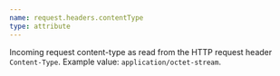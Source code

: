 ```yaml
---
name: request.headers.contentType
type: attribute
---
```


Incoming request content-type as read from the HTTP request header `Content-Type`. Example value: `application/octet-stream`.